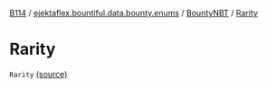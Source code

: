 [B114](../../index.md) / [ejektaflex.bountiful.data.bounty.enums](../index.md) / [BountyNBT](index.md) / [Rarity](./-rarity.md)

# Rarity

`Rarity` [(source)](https://github.com/ejektaflex/Bountiful/tree/develop/src/main/kotlin/ejektaflex/bountiful/data/bounty/enums/BountyNBT.kt#L9)